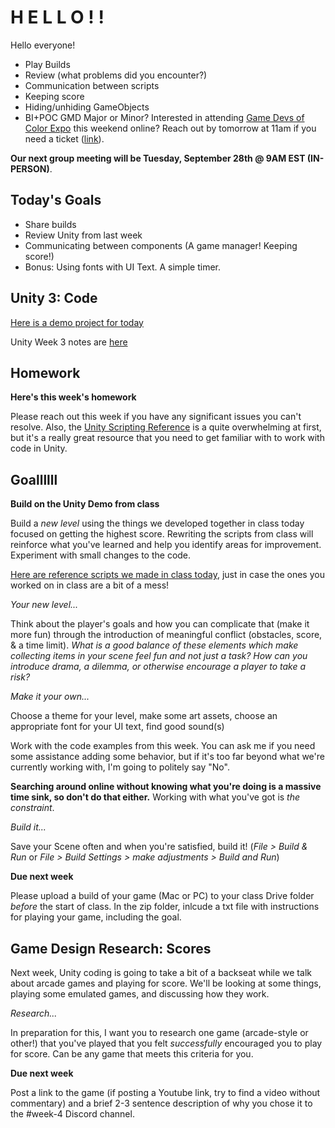 # H E L L O ! !
Hello everyone!
- Play Builds
- Review (what problems did you encounter?)
- Communication between scripts
- Keeping score
- Hiding/unhiding GameObjects
- BI+POC GMD Major or Minor? Interested in attending [Game Devs of Color Expo](https://www.gamedevsofcolorexpo.com) this weekend online? Reach out by tomorrow at 11am if you need a ticket ([link](http://gamelab.mica.edu/?page_id=1162)).

__Our next group meeting will be Tuesday, September 28th @ 9AM EST (IN-PERSON)__. 

## Today's Goals ##
- Share builds
- Review Unity from last week
- Communicating between components (A game manager! Keeping score!)
- Bonus: Using fonts with UI Text. A simple timer.

## Unity 3: Code
[Here is a demo project for today](https://drive.google.com/file/d/1zuQXmXnT-LN5aAHimkH-eWIRHOnbek8_/view?usp=sharing)

Unity Week 3 notes are [here](https://docs.google.com/document/d/1EkqUYH_UmSQY7d172gm1MGxuho-rApRkAYrqFm07P5c/edit?usp=sharing)

## Homework ##

__Here's this week's homework__

Please reach out this week if you have any significant issues you can't resolve. Also, the [Unity Scripting Reference](https://docs.unity3d.com/2021.1/Documentation/ScriptReference/) is a quite overwhelming at first, but it's a really great resource that you need to get familiar with to work with code in Unity.

## Goallllll
__Build on the Unity Demo from class__

Build a *new level* using the things we developed together in class today focused on getting the highest score. Rewriting the scripts from class will reinforce what you've learned and help you identify areas for improvement. Experiment with small changes to the code.

[Here are reference scripts we made in class today](https://drive.google.com/file/d/1YSGZ1R9pKSO9NNgsuBKIjKCe_YTgH9KR/view?usp=sharing), just in case the ones you worked on in class are a bit of a mess!

*Your new level...*

Think about the player's goals and how you can complicate that (make it more fun) through the introduction of meaningful conflict (obstacles, score, & a time limit). *What is a good balance of these elements which make collecting items in your scene feel fun and not just a task? How can you introduce drama, a dilemma, or otherwise encourage a player to take a risk?*

*Make it your own...*

Choose a theme for your level, make some art assets, choose an appropriate font for your UI text, find good sound(s)

Work with the code examples from this week. You can ask me if you need some assistance adding some behavior, but if it's too far beyond what we're currently working with, I'm going to politely say "No". 

__Searching around online without knowing what you're doing is a massive time sink, so don't do that either.__ Working with what you've got is *the constraint*.

*Build it...*

Save your Scene often and when you're satisfied, build it! (*File > Build & Run* or *File > Build Settings > make adjustments > Build and Run*)

__Due next week__

Please upload a build of your game (Mac or PC) to your class Drive folder *before* the start of class. In the zip folder, inlcude a txt file with instructions for playing your game, including the goal.


## Game Design Research: Scores

Next week, Unity coding is going to take a bit of a backseat while we talk about arcade games and playing for score. We'll be looking at some things, playing some emulated games, and discussing how they work.

*Research...*

In preparation for this, I want you to research one game (arcade-style or other!) that you've played that you felt *successfully* encouraged you to play for score. Can be any game that meets this criteria for you.

__Due next week__

Post a link to the game (if posting a Youtube link, try to find a video without commentary) and a brief 2-3 sentence description of why you chose it to the #week-4 Discord channel.
